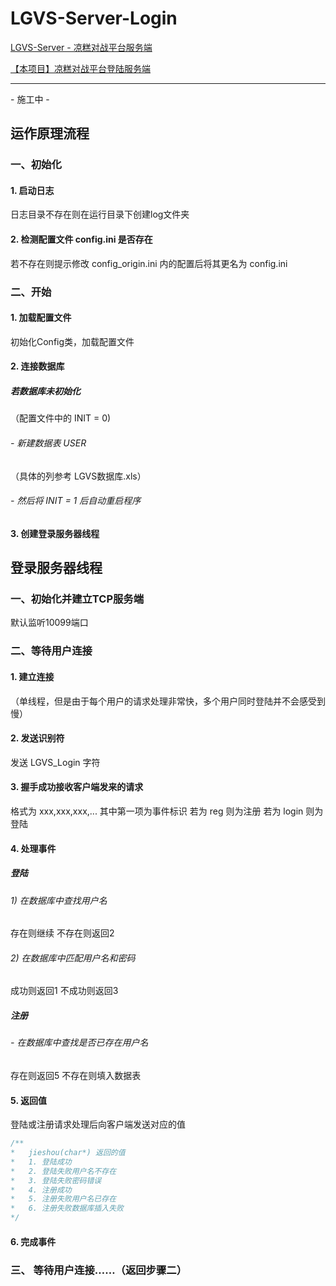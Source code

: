 
# LGVS-Server-Login

[LGVS-Server - 凉糕对战平台服务端](https://github.com/BadFishy/LGVS-Server)

[【本项目】凉糕对战平台登陆服务端](https://github.com/BadFishy/LGVS-Server-Login)

---



 \- 施工中 -

## 运作原理流程

### 一、初始化

#### 1. 启动日志

日志目录不存在则在运行目录下创建log文件夹

#### 2. 检测配置文件 config.ini 是否存在

若不存在则提示修改 config_origin.ini 内的配置后将其更名为 config.ini

### 二、开始

#### 1. 加载配置文件

初始化Config类，加载配置文件

#### 2. 连接数据库

##### 若数据库未初始化

（配置文件中的 INIT = 0)

###### - 新建数据表 USER

（具体的列参考 LGVS数据库.xls）

###### - 然后将 INIT = 1 后自动重启程序

#### 3. 创建登录服务器线程

## 登录服务器线程

### 一、初始化并建立TCP服务端
默认监听10099端口

### 二、等待用户连接

#### 1. 建立连接
（单线程，但是由于每个用户的请求处理非常快，多个用户同时登陆并不会感受到慢）

#### 2. 发送识别符
发送 LGVS_Login 字符

#### 3. 握手成功接收客户端发来的请求
格式为 xxx,xxx,xxx,...
其中第一项为事件标识
若为 reg 则为注册
若为 login 则为登陆

#### 4. 处理事件
##### 登陆
###### 1) 在数据库中查找用户名
存在则继续 不存在则返回2
###### 2) 在数据库中匹配用户名和密码
成功则返回1 不成功则返回3

##### 注册
###### - 在数据库中查找是否已存在用户名
存在则返回5 不存在则填入数据表

#### 5. 返回值
登陆或注册请求处理后向客户端发送对应的值

```C++
/**
*	jieshou(char*) 返回的值
*	1. 登陆成功
*	2. 登陆失败用户名不存在
*	3. 登陆失败密码错误
*	4. 注册成功
*	5. 注册失败用户名已存在
*	6. 注册失败数据库插入失败
*/
```
#### 6. 完成事件
### 三、 等待用户连接……（返回步骤二）